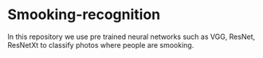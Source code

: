 # Smooking-recognition
In this repository we use pre trained neural networks such as VGG, ResNet, ResNetXt to classify photos where people are smooking.
